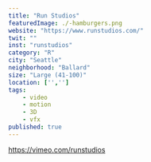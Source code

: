 ```yaml
---
title: "Run Studios"
featuredImage: ./-hamburgers.png
website: "https://www.runstudios.com/"
twit: ""
inst: "runstudios"
category: "R"
city: "Seattle"
neighborhood: "Ballard"
size: "Large (41-100)"
location: ['','']
tags:
    - video
    - motion
    - 3D
    - vfx
published: true
---
```


https://vimeo.com/runstudios

